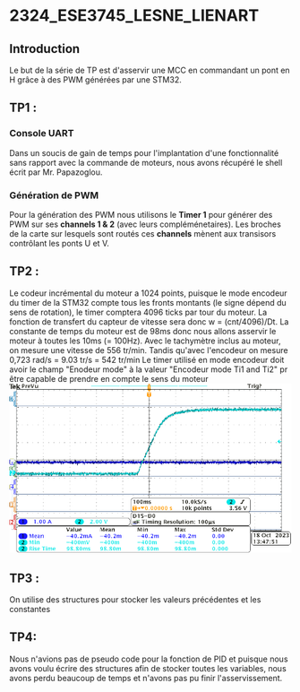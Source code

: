 # 2324_ESE3745_LESNE_LIENART

## Introduction
Le but de la série de TP est d'asservir une MCC en commandant un pont en H grâce à des PWM générées par une STM32.


## TP1 :
### Console UART
Dans un soucis de gain de temps pour l'implantation d'une fonctionnalité sans rapport avec la commande de moteurs, nous avons récupéré le shell écrit par Mr. Papazoglou. 

### Génération de PWM
Pour la génération des PWM nous utilisons le **Timer 1** pour générer des PWM sur ses **channels 1 & 2** (avec leurs compléménetaires). Les broches de la carte sur lesquels sont routés ces **channels** mènent aux transisors contrôlant les ponts U et V.

## TP2 :
Le codeur incrémental du moteur a 1024 points, puisque le mode encodeur du timer de la STM32 compte tous les fronts montants (le signe dépend du sens de rotation), le timer comptera 4096 ticks par tour du moteur. La fonction de transfert du capteur de vitesse sera donc w = (cnt/4096)/Dt.
La constante de temps du moteur est de 98ms donc nous allons asservir le moteur à toutes les 10ms (= 100Hz).
Avec le tachymètre inclus au moteur, on mesure une vitesse de 556 tr/min. Tandis qu'avec l'encodeur on mesure 0,723 rad/s = 9.03 tr/s = 542 tr/min 
Le timer utilisé en mode encodeur doit avoir le champ "Enodeur mode" à la valeur "Encodeur mode Ti1 and Ti2" pr être capable de prendre en compte le sens du moteur
![Mesure du temps de réponse du moteur à une consigne indicielle.](tps_reponse.png)

## TP3 :
On utilise des structures pour stocker les valeurs précédentes et les constantes


## TP4:
Nous n'avions pas de pseudo code pour la fonction de PID et puisque nous avons voulu écrire des structures afin de stocker toutes les variables, nous avons perdu beaucoup de temps et n'avons pas pu finir l'asservissement.